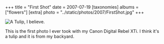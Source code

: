 +++
title = "First Shot"
date = 2007-07-19
[taxonomies]
albums = ["flowers"]
[extra]
photo = "../static/photos/2007/FirstShot.jpg"
+++

![A Tulip, I believe.](/photos/2007/FirstShot.jpg "First photo taken with my DSLR")

This is the first photo I ever took with my Canon Digital Rebel XTi. I think it's a tulip and it is from my backyard.

